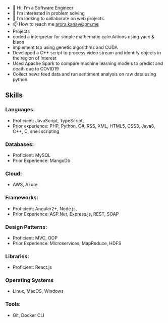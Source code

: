 - 👋 Hi, I’m a Software Engineer
- 👀 I’m interested in problem solving
- 💞️ I’m looking to collaborate on web projects.
- 📫 How to reach me arora.kanav@pm.me
- Projects
- coded a interpretor for simple mathematic calculations using yacc & bison
- implement tsp using genetic algorithms and CUDA
- Developed a C++ script to process video stream and identify objects in the region of Interest
- Used Apache Spark to compare  machine learning models to predict and death due to COVID19
- Collect news feed data and run sentiment analysis on raw data using python.

## Skills
### Languages: 
* Proficient: JavaScript, TypeScript, 
* Prior experience: PHP, Python, C#, RSS, XML, HTML5, CSS3, Java8, C++, C, shell scripting
### Databases: 
* Proficient: MySQL
* Prior Experience: MangoDb
### Cloud: 
 * AWS, Azure
### Frameworks: 
* Proficient: Angular2+, Node.js, 
* Prior Experience: ASP.Net, Express.js, REST, SOAP
### Design Patterns:
* Proficient: MVC, OOP
* Prior Experience: Microservices, MapReduce, HDFS
### Libraries: 
* Proficient: React.js
### Operating Systems 
* Linux, MacOS, Windows
### Tools:
* Git, Docker CLI

<!---
arorakanav/arorakanav is a ✨ special ✨ repository because its `README.md` (this file) appears on your GitHub profile.
You can click the Preview link to take a look at your changes.
--->
